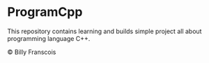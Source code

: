 # ProgramCpp

This repository contains learning and builds simple project all about programming language C++.

© Billy Franscois
